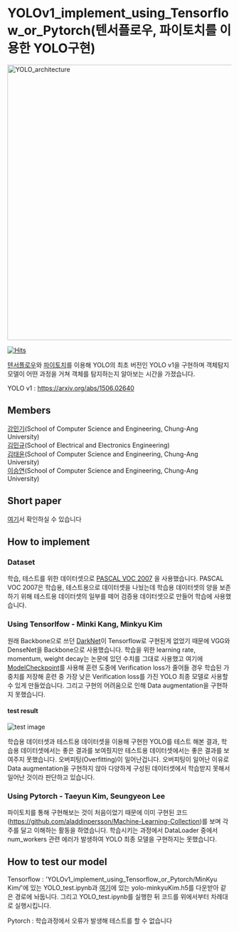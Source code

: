 # YOLOv1_implement_using_Tensorflow_or_Pytorch(텐서플로우, 파이토치를 이용한 YOLO구현)

<img width="618" alt="YOLO_architecture" src="https://user-images.githubusercontent.com/50979281/130927332-1aefef43-c67e-48db-98fe-68cd0a1ad629.png">


[![Hits](https://hits.seeyoufarm.com/api/count/incr/badge.svg?url=https%3A%2F%2Fgithub.com%2FCUAI-CAU%2FYOLOv1_implement_using_Tensorflow_or_Pytorch&count_bg=%2379C83D&title_bg=%23555555&icon=&icon_color=%23E7E7E7&title=hits&edge_flat=false)](https://hits.seeyoufarm.com)


[텐서플로우](https://www.tensorflow.org)와 [파이토치](https://pytorch.org)를 이용해 YOLO의 최초 버전인 YOLO v1을 구현하며 객체탐지 모델이 어떤 과정을 거쳐 객체를 탐지하는지 알아보는 시간을 가졌습니다. 


YOLO v1 : https://arxiv.org/abs/1506.02640

## Members

[강민기](https://github.com/bbx8216)(School of Computer Science and Engineering, Chung-Ang University)
<br>
[김민규](https://github.com/MinkyuKim26)(School of Electrical and Electronics Engineering)
<br>
[김태윤](https://github.com/KimTaeYun02)(School of Computer Science and Engineering, Chung-Ang University)
<br>
[이승연](https://github.com/tmddus2)(School of Computer Science and Engineering, Chung-Ang University)

## Short paper
[여기](https://docs.google.com/document/d/1BKXV3yE6hFHK91Gt3nxj80b94T29BJ17/edit?usp=sharing&ouid=114938142482768762996&rtpof=true&sd=true)서 확인하실 수 있습니다

## How to implement

### Dataset

학습, 테스트를 위한 데이터셋으로 [PASCAL VOC 2007](http://host.robots.ox.ac.uk/pascal/VOC/voc2007/) 을 사용했습니다. PASCAL VOC 2007은 학습용, 테스트용으로 데이터셋을 나눴는데 학습용 데이터셋의 양을 보존하기 위해 테스트용 데이터셋의 일부를 떼어 검증용 데이터셋으로 만들어 학습에 사용했습니다.


### Using Tensorlfow - Minki Kang, Minkyu Kim

 원래 Backbone으로 쓰던 [DarkNet](https://pjreddie.com/darknet/)이 Tensorflow로 구현된게 없었기 때문에 VGG와 DenseNet을 Backbone으로 사용했습니다. 학습을 위한 learning rate, momentum, weight decay는 논문에 있던 수치를 그대로 사용했고 여기에 [ModelCheckpoint](https://www.tensorflow.org/api_docs/python/tf/keras/callbacks/ModelCheckpoint)를 사용해 훈련 도중에 Verification loss가 줄어들 경우 학습된 가중치를 저장해 훈련 중 가장 낮은 Verification loss를 가진 YOLO 최종 모델로 사용할 수 있게 만들었습니다. 
그리고 구현의 어려움으로 인해 Data augmentation을 구현하지 못했습니다.


#### test result
 
 ![test image](https://user-images.githubusercontent.com/50979281/131445170-794469fb-2c6c-434b-bb60-4e3e216b0119.png)
 
 학습용 데이터셋과 테스트용 데이터셋을 이용해 구현한 YOLO를 테스트 해본 결과, 학습용 데이터셋에서는 좋은 결과를 보여줬지만 테스트용 데이터셋에서는 좋은 결과를 보여주지 못했습니다. 오버피팅(Overfitting)이 일어난겁니다. 오버피팅이 일어난 이유로 Data augmentation을 구현하지 않아 다양하게 구성된 데이터셋에서 학습받지 못해서 일어난 것이라 판단하고 있습니다.


### Using Pytorch - Taeyun Kim, Seungyeon Lee
 
  파이토치를 통해 구현해보는 것이 처음이었기 때문에 이미 구현된 코드(https://github.com/aladdinpersson/Machine-Learning-Collection)를 보며 각주를 달고 이해하는 활동을 하였습니다. 학습시키는 과정에서 DataLoader 중에서 num_workers 관련 에러가 발생하여 YOLO 최종 모델을 구현하지는 못했습니다.
 


## How to test our model

Tensorflow : 'YOLOv1_implement_using_Tensorflow_or_Pytorch/MinKyu Kim/'에 있는 YOLO_test.ipynb과  [여기](https://drive.google.com/file/d/18wl62z2sU3O6NUl45K7iYSzWnGlpUYzV/view?usp=sharing)에 있는 yolo-minkyuKim.h5를 다운받아 같은 경로에 놔둡니다. 그리고 YOLO_test.ipynb를 실행한 뒤 코드를 위에서부터 차례대로 실행시킵니다.


Pytorch : 학습과정에서 오류가 발생해 테스트를 할 수 없습니다


